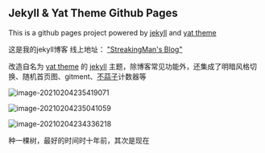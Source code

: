 ## Jekyll & Yat Theme Github Pages

This is a github pages project powered by [jekyll](https://jekyllrb.com/) and  [yat theme](https://github.com/jeffreytse/jekyll-theme-yat)

这是我的jekyll博客 线上地址： ["StreakingMan's Blog"](https://blog.streakingman.com/) 

改造自名为  [yat theme](https://github.com/jeffreytse/jekyll-theme-yat) 的  [jekyll](https://jekyllrb.com/)  主题，除博客常见功能外，还集成了明暗风格切换、随机首页图、gitment、[不蒜子](https://busuanzi.ibruce.info/)计数器等

![image-20210204235419071](https://i.loli.net/2021/02/04/3qDnA1Oi29S5UpN.png)

![image-20210204235041059](https://i.loli.net/2021/02/04/OS6WHvglyK8Louz.png)

![image-20210204234336218](https://i.loli.net/2021/02/04/si39apVH7ojP16J.png)



种一棵树，最好的时间时十年前，其次是现在

